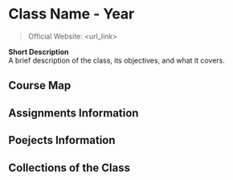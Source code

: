 # Class Name - Year 

> Official Website: <url_link>

**Short Description**\
A brief description of the class, its objectives, and what it covers.

## Course Map

## Assignments Information

## Poejects Information

## Collections of the Class
